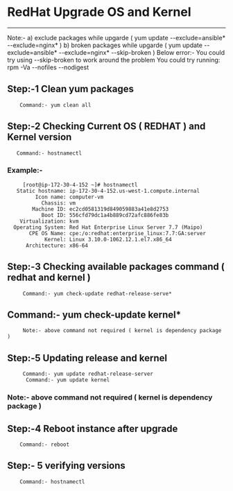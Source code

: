 # RedHat Upgrade OS and Kernel
------
Note:- a) exclude packages while upgarde ( yum update --exclude=ansible\* --exclude=nginx* )
       b) broken packages while upgarde ( yum update --exclude=ansible\* --exclude=nginx* --skip-broken )
        Below error:- You could try using --skip-broken to work around the problem
                    You could try running: rpm -Va --nofiles --nodigest

## Step:-1 Clean yum packages   
	    Command:- yum clean all

## Step:-2  Checking Current  OS ( REDHAT ) and Kernel version 
       Command:- hostnamectl    
### Example:- 
         [root@ip-172-30-4-152 ~]# hostnamectl
       Static hostname: ip-172-30-4-152.us-west-1.compute.internal
             Icon name: computer-vm
               Chassis: vm
            Machine ID: ec2cd0581319d849059883a41e8d2753
               Boot ID: 556cfd79dc1a4b889cd72afc886fe83b
        Virtualization: kvm
      Operating System: Red Hat Enterprise Linux Server 7.7 (Maipo)
           CPE OS Name: cpe:/o:redhat:enterprise_linux:7.7:GA:server
                Kernel: Linux 3.10.0-1062.12.1.el7.x86_64
          Architecture: x86-64

## Step:-3  Checking available packages command ( redhat and kernel ) 
         Command:- yum check-update redhat-release-serve*

##  Command:- yum check-update kernel* 
         Note:- above command not required ( kernel is dependency package )

##  Step:-5 Updating release and kernel
         Command:- yum update redhat-release-server
          Command:- yum update kernel
 ### Note:- above command not required ( kernel is dependency package )

## Step:-4 Reboot  instance after upgrade 
     
        Command:- reboot

## Step:- 5 verifying versions 
        Command:- hostnamectl
